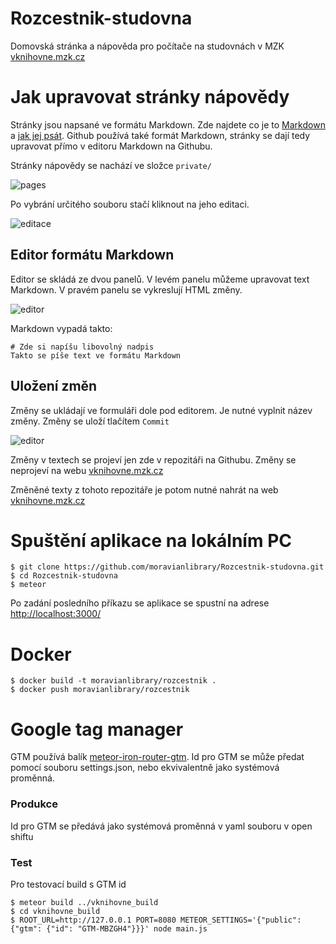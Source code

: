 # Rozcestnik-studovna
Domovská stránka a nápověda pro počítače na studovnách v MZK [vknihovne.mzk.cz](vknihovne.mzk.cz)

# Jak upravovat stránky nápovědy
Stránky jsou napsané ve formátu Markdown. Zde najdete co je to [Markdown](https://cs.wikipedia.org/wiki/Markdown) a [jak jej psát](https://daringfireball.net/projects/markdown/).
Github používá také formát Markdown, stránky se dají tedy upravovat přímo v editoru Markdown na Githubu.

Stránky nápovědy se nachází ve složce `private/` 

![pages](https://github.com/moravianlibrary/Rozcestnik-studovna/blob/master/public/images/readme/pages.png)

Po vybrání určitého souboru stačí kliknout na jeho editaci.

![editace](https://github.com/moravianlibrary/Rozcestnik-studovna/blob/master/public/images/readme/editPage.png)

## Editor formátu Markdown

Editor se skládá ze dvou panelů. V levém panelu můžeme upravovat text Markdown. V pravém panelu se vykreslují HTML změny.

![editor](https://github.com/moravianlibrary/Rozcestnik-studovna/blob/master/public/images/readme/editor.png)

Markdown vypadá takto:

    # Zde si napíšu libovolný nadpis
    Takto se píše text ve formátu Markdown
     
## Uložení změn    
    
Změny se ukládají ve formuláři dole pod editorem. Je nutné vyplnit název změny. Změny se uloží tlačítem `Commit`
    
![editor](https://github.com/moravianlibrary/Rozcestnik-studovna/blob/master/public/images/readme/commit.png)

Změny v textech se projeví jen zde v repozitáři na Githubu. Změny se neprojeví na webu [vknihovne.mzk.cz](vknihovne.mzk.cz)

Změněné texty z tohoto repozitáře je potom nutné nahrát na web [vknihovne.mzk.cz](vknihovne.mzk.cz)  
    
# Spuštění aplikace na lokálním PC  
    $ git clone https://github.com/moravianlibrary/Rozcestnik-studovna.git
    $ cd Rozcestnik-studovna
    $ meteor
    
Po zadání posledního příkazu se aplikace se spustní na adrese [http://localhost:3000/](http://localhost:3000/)

# Docker 
    $ docker build -t moravianlibrary/rozcestnik .
    $ docker push moravianlibrary/rozcestnik

# Google tag manager
 GTM používá balík [meteor-iron-router-gtm](https://github.com/GorillaStack/meteor-iron-router-gtm).
 Id pro GTM se může předat pomocí souboru settings.json, nebo ekvivalentně jako systémová proměnná.
 
### Produkce 
 Id pro GTM se předává jako systémová proměnná v yaml souboru v open shiftu
 
### Test
Pro testovací build s GTM id 
 
    $ meteor build ../vknihovne_build
    $ cd vknihovne_build
    $ ROOT_URL=http://127.0.0.1 PORT=8080 METEOR_SETTINGS='{"public": {"gtm": {"id": "GTM-MBZGH4"}}}' node main.js


